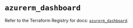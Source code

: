 # `azurerm_dashboard`

Refer to the Terraform Registry for docs: [`azurerm_dashboard`](https://registry.terraform.io/providers/hashicorp/azurerm/3.106.1/docs/resources/dashboard).
